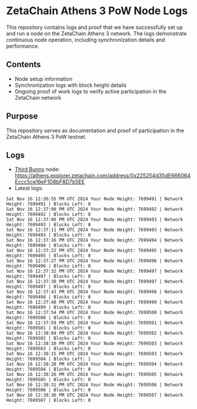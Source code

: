 # ZetaChain Athens 3 PoW Node Logs
This repository contains logs and proof that we have successfully set up and run a node on the ZetaChain Athens 3 network. The logs demonstrate continuous node operation, including synchronization details and performance.

## Contents
- Node setup information
- Synchronization logs with block height details
- Ongoing proof of work logs to verify active participation in the ZetaChain network

## Purpose
This repository serves as documentation and proof of participation in the ZetaChain Athens 3 PoW testnet.

## Logs

- [Third Bunny](https://thirdbunny.xyz/) node: https://athens.explorer.zetachain.com/address/0x225254d35dE666064Eccc5ce16eF1D8bF8D7b5EE
- Latest logs:
```
Sat Nov 16 12:36:55 PM UTC 2024 Your Node Height: 7699491 | Network Height: 7699491 | Blocks Left: 0
Sat Nov 16 12:37:00 PM UTC 2024 Your Node Height: 7699492 | Network Height: 7699492 | Blocks Left: 0
Sat Nov 16 12:37:06 PM UTC 2024 Your Node Height: 7699493 | Network Height: 7699493 | Blocks Left: 0
Sat Nov 16 12:37:11 PM UTC 2024 Your Node Height: 7699493 | Network Height: 7699493 | Blocks Left: 0
Sat Nov 16 12:37:16 PM UTC 2024 Your Node Height: 7699494 | Network Height: 7699494 | Blocks Left: 0
Sat Nov 16 12:37:22 PM UTC 2024 Your Node Height: 7699495 | Network Height: 7699495 | Blocks Left: 0
Sat Nov 16 12:37:27 PM UTC 2024 Your Node Height: 7699496 | Network Height: 7699496 | Blocks Left: 0
Sat Nov 16 12:37:32 PM UTC 2024 Your Node Height: 7699497 | Network Height: 7699497 | Blocks Left: 0
Sat Nov 16 12:37:38 PM UTC 2024 Your Node Height: 7699497 | Network Height: 7699497 | Blocks Left: 0
Sat Nov 16 12:37:43 PM UTC 2024 Your Node Height: 7699498 | Network Height: 7699498 | Blocks Left: 0
Sat Nov 16 12:37:48 PM UTC 2024 Your Node Height: 7699499 | Network Height: 7699499 | Blocks Left: 0
Sat Nov 16 12:37:54 PM UTC 2024 Your Node Height: 7699500 | Network Height: 7699500 | Blocks Left: 0
Sat Nov 16 12:37:59 PM UTC 2024 Your Node Height: 7699501 | Network Height: 7699501 | Blocks Left: 0
Sat Nov 16 12:38:04 PM UTC 2024 Your Node Height: 7699502 | Network Height: 7699502 | Blocks Left: 0
Sat Nov 16 12:38:10 PM UTC 2024 Your Node Height: 7699503 | Network Height: 7699503 | Blocks Left: 0
Sat Nov 16 12:38:15 PM UTC 2024 Your Node Height: 7699503 | Network Height: 7699504 | Blocks Left: 1
Sat Nov 16 12:38:20 PM UTC 2024 Your Node Height: 7699504 | Network Height: 7699504 | Blocks Left: 0
Sat Nov 16 12:38:26 PM UTC 2024 Your Node Height: 7699505 | Network Height: 7699505 | Blocks Left: 0
Sat Nov 16 12:38:31 PM UTC 2024 Your Node Height: 7699506 | Network Height: 7699506 | Blocks Left: 0
Sat Nov 16 12:38:36 PM UTC 2024 Your Node Height: 7699507 | Network Height: 7699507 | Blocks Left: 0
```
